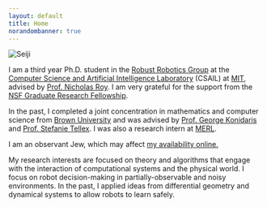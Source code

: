 ```yaml
---
layout: default
title: Home
norandombanner: true
---
```


![Seiji](/assets/images/seiji.jpeg)

I am a third year Ph.D. student in the [Robust Robotics Group](https://groups.csail.mit.edu/rrg/) at the [Computer Science and Artificial Intelligence Laboratory](https://www.csail.mit.edu/) (CSAIL) at [MIT](https://www.mit.edu/), advised by [Prof. Nicholas Roy](https://aeroastro.mit.edu/people/nicholas-roy/). I am very grateful for the support from the [NSF Graduate Research Fellowship](https://cs.brown.edu/news/2022/05/20/five-brown-cs-students-and-alums-receive-nsf-graduate-research-fellowships/).

In the past, I completed a joint concentration in mathematics and computer science from [Brown University](https://www.brown.edu/) and was advised by [Prof. George Konidaris](https://cs.brown.edu/people/gdk/) and [Prof. Stefanie Tellex](https://cs.brown.edu/people/stellex/). I was also a research intern at [MERL](https://www.merl.com/research/). 

I am an observant Jew, which may affect [my availability online.](https://isitajewishholidaytoday.com/)

My research interests are focused on theory and algorithms that engage with the interaction of computational systems and the physical world. 
I focus on robot decision-making in partially-observable and noisy environments. 
In the past, I applied ideas from differential geometry and dynamical systems to allow robots to learn safely. 


